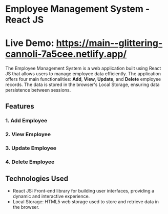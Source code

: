 # Employee Management System - React JS
# Live Demo: https://main--glittering-cannoli-7a5cee.netlify.app/
The Employee Management System is a web application built using React JS that allows users to manage employee data efficiently. The application offers four main functionalities: **Add**, **View**, **Update**, and **Delete** employee records. The data is stored in the browser's Local Storage, ensuring data persistence between sessions.

## Features

### 1. Add Employee
### 2. View Employee
### 3. Update Employee
### 4. Delete Employee

## Technologies Used

- React JS: Front-end library for building user interfaces, providing a dynamic and interactive experience.
- Local Storage: HTML5 web storage used to store and retrieve data in the browser.
